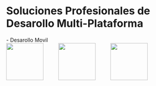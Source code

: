 <h1>Soluciones Profesionales de Desarollo Multi-Plataforma</h1>
- Desarollo Movil
<div style="display: flex; flex-wrap: wrap; gap: 40px">
  <img src="https://www.svgrepo.com/show/353751/flutter.svg"  width="100" height="100">
  <img src="https://upload.wikimedia.org/wikipedia/commons/thumb/0/06/Kotlin_Icon.svg/1200px-Kotlin_Icon.svg.png" width="100" height="100">
  <img src="https://seeklogo.com/images/J/java-logo-7F8B35BAB3-seeklogo.com.png" width="100" height="100">
 </div>

<!--
**Maceesoft/Maceesoft** is a ✨ _special_ ✨ repository because its `README.md` (this file) appears on your GitHub profile.

Here are some ideas to get you started:

- 🔭 I’m currently working on ...
- 🌱 I’m currently learning ...
- 👯 I’m looking to collaborate on ...
- 🤔 I’m looking for help with ...
- 💬 Ask me about ...
- 📫 How to reach me: ...
- 😄 Pronouns: ...
- ⚡ Fun fact: ...
-->
